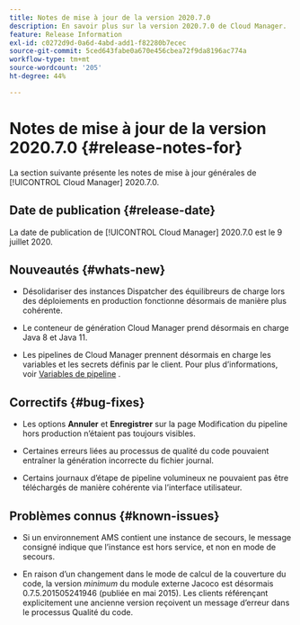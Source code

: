 ```yaml
---
title: Notes de mise à jour de la version 2020.7.0
description: En savoir plus sur la version 2020.7.0 de Cloud Manager.
feature: Release Information
exl-id: c0272d9d-0a6d-4abd-add1-f82280b7ecec
source-git-commit: 5ced643fabe0a670e456cbea72f9da8196ac774a
workflow-type: tm+mt
source-wordcount: '205'
ht-degree: 44%

---
```


# Notes de mise à jour de la version 2020.7.0 {#release-notes-for}

La section suivante présente les notes de mise à jour générales de [!UICONTROL Cloud Manager] 2020.7.0.

## Date de publication {#release-date}

La date de publication de [!UICONTROL Cloud Manager] 2020.7.0 est le 9 juillet 2020.

## Nouveautés {#whats-new}

* Désolidariser des instances Dispatcher des équilibreurs de charge lors des déploiements en production fonctionne désormais de manière plus cohérente.

* Le conteneur de génération Cloud Manager prend désormais en charge Java 8 et Java 11.

* Les pipelines de Cloud Manager prennent désormais en charge les variables et les secrets définis par le client. Pour plus d’informations, voir [Variables de pipeline](/help/getting-started/build-environment.md#pipeline-variables) .

## Correctifs {#bug-fixes}

* Les options **Annuler** et **Enregistrer** sur la page Modification du pipeline hors production n’étaient pas toujours visibles.

* Certaines erreurs liées au processus de qualité du code pouvaient entraîner la génération incorrecte du fichier journal.

* Certains journaux d’étape de pipeline volumineux ne pouvaient pas être téléchargés de manière cohérente via l’interface utilisateur.

## Problèmes connus {#known-issues}

* Si un environnement AMS contient une instance de secours, le message consigné indique que l’instance est hors service, et non en mode de secours.

* En raison d’un changement dans le mode de calcul de la couverture du code, la version _minimum_ du module externe Jacoco est désormais 0.7.5.201505241946 (publiée en mai 2015). Les clients référençant explicitement une ancienne version reçoivent un message d’erreur dans le processus Qualité du code.
